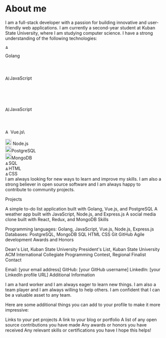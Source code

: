 # About me

I am a full-stack developer with a passion for building innovative and user-friendly web applications. I am currently a second-year student at Kuban State University, where I am studying computer science. I have a strong understanding of the following technologies:


<div class="lang-container">
<img title="a title" alt="Alt text" src="https://upload.wikimedia.org/wikipedia/commons/thumb/0/05/Go_Logo_Blue.svg/1280px-Go_Logo_Blue.svg.png" style="height:11px"><p>Golang</p>
</div>
<div style="padding: 0; margin: 0; display: flex; height: 100px; align-items: center;">
    <img title="a title" alt="Alt text" src="https://upload.wikimedia.org/wikipedia/commons/thumb/6/6a/JavaScript-logo.png/800px-JavaScript-logo.png" style="height:15px; border-radius: 2px;">
    <p style="padding: 0; margin: 0;">JavaScript</p>
</div>
<div style="padding: 0; margin: 0; display: flex; height: 100px; align-items: center;">
    <img title="a title" alt="Alt text" src="https://upload.wikimedia.org/wikipedia/commons/thumb/6/6a/JavaScript-logo.png/800px-JavaScript-logo.png" style="height:15px; border-radius: 2px;">
    <p style="padding: 0; margin: 0;">JavaScript</p>
</div>

<img title="a title" alt="Alt text" src="https://seeklogo.com/images/V/vuejs-logo-17D586B587-seeklogo.com.png" style="height:13px"> Vue.js\

<img title="a title" alt="Alt text" src="https://static-00.iconduck.com/assets.00/node-js-icon-227x256-913nazt0.png" style="height:20px"> Node.js\
<img title="a title" alt="Alt text" src="https://upload.wikimedia.org/wikipedia/commons/thumb/2/29/Postgresql_elephant.svg/993px-Postgresql_elephant.svg.png" style="height:20px">PostgreSQL\
<img title="a title" alt="Alt text" src="https://seeklogo.com/images/M/mongodb-logo-D13D67C930-seeklogo.com.png" style="height:20px">MongoDB\
<img title="a title" alt="Alt text" src="go.png" style="height:11px">SQL\
<img title="a title" alt="Alt text" src="go.png" style="height:11px">HTML\
<img title="a title" alt="Alt text" src="go.png" style="height:11px">CSS\
I am always looking for new ways to learn and improve my skills. I am also a strong believer in open source software and I am always happy to contribute to community projects.

Projects

A simple to-do list application built with Golang, Vue.js, and PostgreSQL
A weather app built with JavaScript, Node.js, and Express.js
A social media clone built with React, Redux, and MongoDB
Skills

Programming languages: Golang, JavaScript, Vue.js, Node.js, Express.js
Databases: PostgreSQL, MongoDB
SQL
HTML
CSS
Git
GitHub
Agile development
Awards and Honors

Dean's List, Kuban State University
President's List, Kuban State University
ACM International Collegiate Programming Contest, Regional Finalist
Contact

Email: [your email address]
GitHub: [your GitHub username]
LinkedIn: [your LinkedIn profile URL]
Additional Information

I am a hard worker and I am always eager to learn new things. I am also a team player and I am always willing to help others. I am confident that I can be a valuable asset to any team.

Here are some additional things you can add to your profile to make it more impressive:

Links to your pet projects
A link to your blog or portfolio
A list of any open source contributions you have made
Any awards or honors you have received
Any relevant skills or certifications you have
I hope this helps!

<!--
**Corray333/Corray333** is a ✨ _special_ ✨ repository because its `README.md` (this file) appears on your GitHub profile.

Here are some ideas to get you started:

- 🔭 I’m currently working on ...
- 🌱 I’m currently learning ...
- 👯 I’m looking to collaborate on ...
- 🤔 I’m looking for help with ...
- 💬 Ask me about ...
- 📫 How to reach me: ...
- 😄 Pronouns: ...
- ⚡ Fun fact: ...
-->


